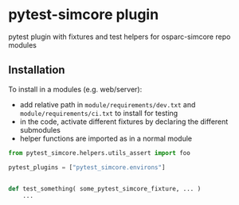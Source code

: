 # pytest-simcore plugin

pytest plugin with fixtures and test helpers for osparc-simcore repo modules

## Installation

To install in a modules (e.g. web/server):

- add relative path in ``module/requirements/dev.txt`` and ``module/requirements/ci.txt`` to install for testing
- in the code, activate different fixtures by declaring the different submodules
- helper functions are imported as in a normal module


```python
from pytest_simcore.helpers.utils_assert import foo

pytest_plugins = ["pytest_simcore.environs"]


def test_something( some_pytest_simcore_fixture, ... )
    ...
```

